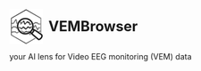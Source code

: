 <div style="display: flex; align-items: center;">
  <img src="./docs/assets/images/logo.png" alt="Logo" width="60" style="margin-right: 10px;">
  <span style="font-size: 1.8em; font-weight: bold;">VEMBrowser</span>
</div>

your AI lens for Video EEG monitoring (VEM) data
